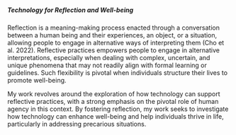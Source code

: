 ##### *Technology for Reflection and Well-being*

Reflection is a meaning-making process enacted through a conversation between a human being and their experiences, an object, or a situation, allowing people to engage in alternative ways of interpreting them (Cho et al. 2022). Reflective practices empowers people to engage in alternative interpretations, especially when dealing with complex, uncertain, and unique phenomena that may not readily align with formal learning or guidelines. Such flexibility is pivotal when individuals structure their lives to promote well-being.

My work revolves around the exploration of how technology can support reflective practices, with a strong emphasis on the pivotal role of human agency in this context. By fostering reflection, my work seeks to investigate how technology can enhance well-being and help individuals thrive in life, particularly in addressing precarious situations.
